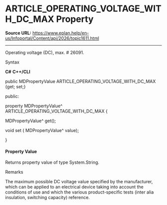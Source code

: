 # ARTICLE_OPERATING_VOLTAGE_WITH_DC_MAX Property

**Source URL:** https://www.eplan.help/en-us/Infoportal/Content/api/2026/topic1611.html

---

Operating voltage (DC), max. # 26091.

Syntax

**C#**
**C++/CLI**


public MDPropertyValue ARTICLE_OPERATING_VOLTAGE_WITH_DC_MAX {get; set;}

public:

property MDPropertyValue^ ARTICLE_OPERATING_VOLTAGE_WITH_DC_MAX {

   MDPropertyValue^ get();

   void set (    MDPropertyValue^ value);

}


#### Property Value

Returns property value of type System.String.

Remarks

The maximum possible DC voltage value specified by the manufacturer, which can be applied to an electrical device taking into account the conditions of use and which the various product-specific tests (inter alia insulation, switching capacity) reference.
